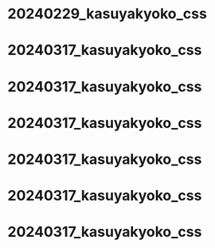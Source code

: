 # 20240229_kasuyakyoko_css
# 20240317_kasuyakyoko_css
# 20240317_kasuyakyoko_css
# 20240317_kasuyakyoko_css
# 20240317_kasuyakyoko_css
# 20240317_kasuyakyoko_css
# 20240317_kasuyakyoko_css
